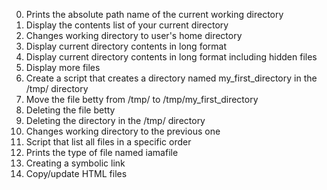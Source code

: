 0. Prints the absolute path name of the current working directory
1. Display the contents list of your current directory
2. Changes working directory to user's home directory
3. Display current directory contents in long format
4. Display current directory contents in long format including hidden files
5. Display more files
6. Create a script that creates a directory named my_first_directory in the /tmp/ directory
7. Move the file betty from /tmp/ to /tmp/my_first_directory
8. Deleting the file betty
9. Deleting the directory in the /tmp/ directory
10. Changes working directory to the previous one
11. Script that list all files in a specific order
12. Prints the type of file named iamafile
13. Creating a symbolic link
14. Copy/update HTML files
